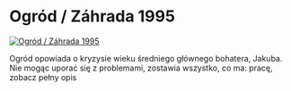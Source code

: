 Ogród / Záhrada 1995 
=============
[![Ogród / Záhrada 1995 ](http://vidos.pl/images/player.gif)](http://vidos.pl/ogrod-zhrada-1995)

 Ogród opowiada o kryzysie wieku średniego głównego bohatera, Jakuba. Nie mogąc uporać się z problemami, zostawia wszystko, co ma: pracę, zobacz pełny opis
